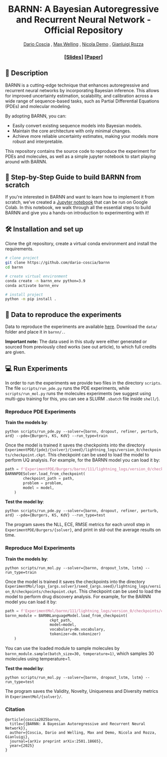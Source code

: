 <h1 align="center">BARNN: A Bayesian Autoregressive and Recurrent Neural Network - Official Repository </h1> 


<p align="center">
  <a href="https://dario-coscia.github.io/">Dario Coscia</a>
  ,
  <a href="https://staff.fnwi.uva.nl/m.welling/">Max Welling</a>
  ,
  <a href="https://nicolademo.xyz/">Nicola Demo</a>
  ,
  <a href="https://people.sissa.it/~grozza/">Gianluigi Rozza</a>
</p>
<h3 align="center"> <a href="https://www.canva.com/design/DAGdxn0D0CE/_6JRv23f9WTUp2gGCYPsRw/edit?utm_content=DAGdxn0D0CE&utm_campaign=designshare&utm_medium=link2&utm_source=sharebutton">[Slides]</a> <a href="https://arxiv.org/abs/2501.18665">[Paper]</a>  </h3>

## 📔 Description
BARNN is a cutting-edge technique that enhances autoregressive and recurrent neural networks by incorporating Bayesian inference. This allows for improved uncertainty estimation, scalability, and calibration across a wide range of sequence-based tasks, such as Partial Differential Equations (PDEs) and molecular modeling.

By adopting BARNN, you can:

- Easily convert existing sequence models into Bayesian models.
- Maintain the core architecture with only minimal changes.
- Achieve more reliable uncertainty estimates, making your models more robust and interpretable.

This repository contains the source code to reproduce the experiment for PDEs and molecules, as well as a simple jupyter notebook to start playing around with BARNN.

## 📝 Step-by-Step Guide to build BARNN from scratch
If you're interested in BARNN and want to learn how to implement it from scratch, we’ve created a [Jupyter notebook](./notebooks/example.ipynb) that can be run on Google Colab. In this notebook, we walk through all the essential steps to build BARNN and give you a hands-on introduction to experimenting with it!

## 🛠️ Installation and set up
Clone the git repository, create a virtual conda environment and install the requirements.
```bash
# clone project   
git clone https://github.com/dario-coscia/barnn
cd barnn

# create virtual environment
conda create -n barnn_env python=3.9
conda activate barnn_env

# install project
python -m pip install .   
 ```    

## 💾 Data to reproduce the experiments
Data to reproduce the experiments are available [here](https://huggingface.co/datasets/dario-coscia/BARNN-datasets/tree/main). Download the `data/` folder
and place it in `barnn/.`. 

**Important note:**
The data used in this study were either generated or sourced from previously cited works (see out article), to which full credits are given.

## 💻 Run Experiments
In order to run the experiments we provide two files in the directory `scripts`. The file `scripts/run_pde.py` runs the PDE experiments, while `scripts/run_mol.py` runs the molecules experiments (we suggest using multi-gpu training for this, you can see a SLURM `.sbatch` file inside `shell/`). 

### Reproduce PDE Experiments
**Train the models by**:
```shell
python scripts/run_pde.py --solver={barnn, dropout, refiner, perturb, ard} --pde={Burgers, KS, KdV} --run_type=train
```
Once the model is trained it saves the checkpoints into the directory `ExperimentPDE/{pde}/{solver}/{seed}/lightning_logs/version_0/checkpoints/checkpoint.ckpt`. This checkpoint can be used to load the model to perform UQ analysis. For example, for the BARNN model you can load it by:
```python
path = f'ExperimentPDE/Burgers/barnn/111/lightning_logs/version_0/checkpoints/checkpoint.ckpt'
BARNNPDESolver.load_from_checkpoint(
        checkpoint_path = path,
        problem = problem,
        model = model,
    )
```
**Test the model by**:
```shell
python scripts/run_pde.py --solver={barnn, dropout, refiner, perturb, ard} --pde={Burgers, KS, KdV} --run_type=test
```
The program saves the NLL, ECE, RMSE metrics for each unroll step in `ExperimentPDE/Burgers/{solver}`, and print in std-out the average results on time.

### Reproduce Mol Experiments
**Train the models by**:
```shell
python scripts/run_mol.py --solver={barnn, dropout_lstm, lstm} --run_type=train
```
Once the model is trained it saves the checkpoints into the directory `ExperimentMol/logs_{args.solver}/seed_{args.seed}/lightning_logs/version_0/checkpoints/checkpoint.ckpt`. This checkpoint can be used to load the model to perform drug discovery analysis. For example, for the BARNN model you can load it by:
```python
path = f'ExperimentMol/barnn/111/lightning_logs/version_0/checkpoints/checkpoint.ckpt'
barnn_module = BARNNLanguageModel.load_from_checkpoint(
                    ckpt_path,
                    model=model,
                    vocabulary=dm.vocabulary,
                    tokenizer=dm.tokenizer)
    )
```
You can use the loaded module to sample molecules by `barnn_module.sample(batch_size=30, temperature=1)`, which samples 30 molecules using temperature=1.

**Test the model by**:
```shell
python scripts/run_mol.py --solver={barnn, dropout_lstm, lstm} --run_type=test
```
The program saves the Validity, Novelty, Uniqueness and Diversity metrics in `ExperimentMol/{solver}/`.


### Citation   
```
@article{coscia2025barnn,
  title={{BARNN: A Bayesian Autoregressive and Recurrent Neural Network}},
  author={Coscia, Dario and Welling, Max and Demo, Nicola and Rozza, Gianluigi},
  journal={arXiv preprint arXiv:2501.18665},
  year={2025}
}
```   
